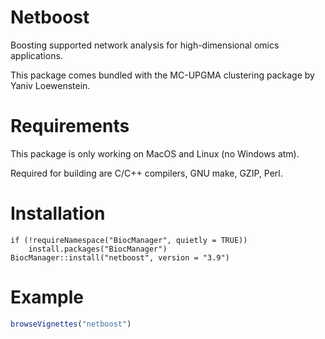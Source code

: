 # Netboost
Boosting supported network analysis for high-dimensional omics applications.

This package comes bundled with the MC-UPGMA clustering package by Yaniv Loewenstein.

# Requirements
This package is only working on MacOS and Linux (no Windows atm).

Required for building are C/C++ compilers, GNU make, GZIP, Perl.

# Installation
```
if (!requireNamespace("BiocManager", quietly = TRUE))
    install.packages("BiocManager")
BiocManager::install("netboost", version = "3.9")
```

# Example
```R
browseVignettes("netboost")
```
